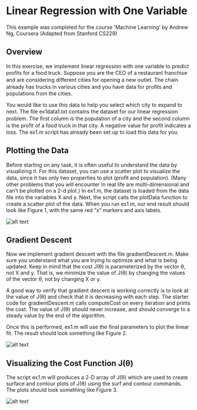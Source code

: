 # Linear Regression with One Variable
This example was completed for the course 'Machine Learning' by Andrew Ng, Coursera (Adapted from Stanford CS229)

## Overview
In this exercise, we implement linear regression with one variable to predict proﬁts for a food truck. Suppose you are the CEO of a restaurant franchise and are considering diﬀerent cities for opening a new outlet. The chain already has trucks in various cities and you have data for proﬁts and populations from the cities.

You would like to use this data to help you select which city to expand to next. The ﬁle ex1data1.txt contains the dataset for our linear regression problem. The ﬁrst column is the population of a city and the second column is the proﬁt of a food truck in that city. A negative value for proﬁt indicates a loss. The ex1.m script has already been set up to load this data for you.

## Plotting the Data
Before starting on any task, it is often useful to understand the data by visualizing it. For this dataset, you can use a scatter plot to visualize the data, since it has only two properties to plot (proﬁt and population). (Many other problems that you will encounter in real life are multi-dimensional and can’t be plotted on a 2-d plot.) In ex1.m, the dataset is loaded from the data ﬁle into the variables X and y. Next, the script calls the plotData function to create a scatter plot of the data. When you run ex1.m, our end result should look like Figure 1, with the same red “x” markers and axis labels.

![alt text](https://github.com/edwardsta/simple-linear-regression/edit/master/Figure1.PNG)

## Gradient Descent
Now we implement gradient descent with the file gradientDescent.m. Make sure you understand what you are trying to optimize and what is being updated. Keep in mind that the cost J(θ) is parameterized by the vector θ, not X and y. That is, we minimize the value of J(θ) by changing the values of the vector θ, not by changing X or y.

A good way to verify that gradient descent is working correctly is to look at the value of J(θ) and check that it is decreasing with each step. The starter code for gradientDescent.m calls computeCost on every iteration and prints the cost. The value of J(θ) should never increase, and should converge to a steady value by the end of the algorithm.

Once this is performed, ex1.m will use the final parameters to plot the linear fit. The result should look something like Figure 2.

![alt text](https://github.com/edwardsta/simple-linear-regression/edit/master/Figure2.PNG)

## Visualizing the Cost Function J(θ)

The script ex1.m will produces a 2-D array of J(θ) which are used to create surface and contour plots of J(θ) using the surf and contour commands. The plots should look something like Figure 3.

![alt text](https://github.com/edwardsta/simple-linear-regression/edit/master/Figure3.PNG)

